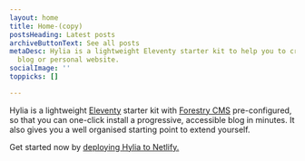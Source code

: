 ```yaml
---
layout: home
title: Home-(copy)
postsHeading: Latest posts
archiveButtonText: See all posts
metaDesc: Hylia is a lightweight Eleventy starter kit to help you to create your own
  blog or personal website.
socialImage: ''
toppicks: []

---
```

Hylia is a lightweight [Eleventy](https://11ty.io) starter kit with [Forestry
CMS](https://forestry.io/) pre-configured, so that you can one-click install a
progressive, accessible blog in minutes. It also gives you a well organised
starting point to extend yourself.

Get started now by [deploying Hylia to Netlify.](https://app.netlify.com/start/deploy?repository=https://github.com/dirtyf/hylia)